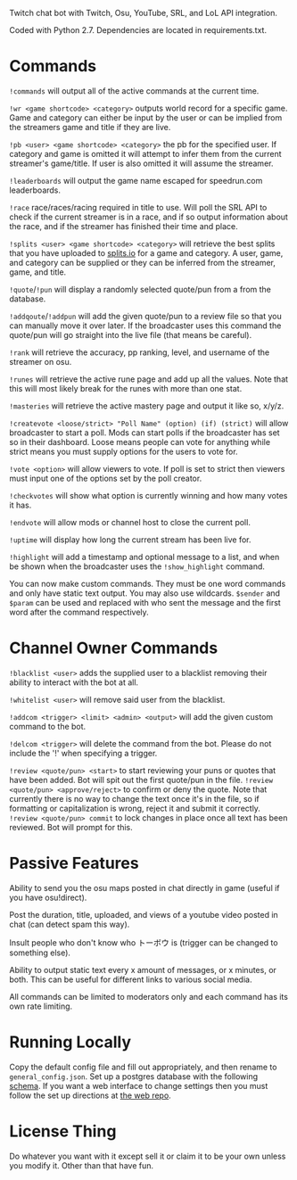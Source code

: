Twitch chat bot with Twitch, Osu, YouTube, SRL, and LoL API integration.

Coded with Python 2.7.  Dependencies are located in requirements.txt.

Commands
========
`!commands` will output all of the active commands at the current time.

`!wr <game shortcode> <category>` outputs world record for a specific game.  Game and category can either be input by the user or can be implied
from the streamers game and title if they are live.

`!pb <user> <game shortcode> <category>` the pb for the specified user.  If category and game is omitted it will attempt
to infer them from the current streamer's game/title.  If user is also omitted it will assume the streamer.

`!leaderboards` will output the game name escaped for speedrun.com leaderboards.

`!race` race/races/racing required in title to use.  Will poll the SRL API to check if the current streamer is in a
race, and if so output information about the race, and if the streamer has finished their time and place.

`!splits <user> <game shortcode> <category>` will retrieve the best splits that you have uploaded to [splits.io](https://splits.io) for a game and
category.  A user, game, and category can be supplied or they can be inferred from the streamer, game, and title.

`!quote`/`!pun` will display a randomly selected quote/pun from a from the database.

`!addqoute`/`!addpun` will add the given quote/pun to a review file so that you can manually move it over later.  If
the broadcaster uses this command the quote/pun will go straight into the live file (that means be careful).

`!rank` will retrieve the accuracy, pp ranking, level, and username of the streamer on osu.

`!runes` will retrieve the active rune page and add up all the values.  Note that this will most likely break for the
runes with more than one stat.

`!masteries` will retrieve the active mastery page and output it like so, x/y/z.

`!createvote <loose/strict> "Poll Name" (option) (if) (strict)` will allow broadcaster to start a poll.  Mods can
start polls if the broadcaster has set so in their dashboard.  Loose means people can vote for anything while strict
means you must supply options for the users to vote for.

`!vote <option>` will allow viewers to vote.  If poll is set to strict then viewers must input one of the options set
by the poll creator.

`!checkvotes` will show what option is currently winning and how many votes it has.

`!endvote` will allow mods or channel host to close the current poll.

`!uptime` will display how long the current stream has been live for.

`!highlight` will add a timestamp and optional message to a list, and when be shown when the broadcaster uses the
`!show_highlight` command.

You can now make custom commands.  They must be one word commands and only have static text output.  You may also use
wildcards.  `$sender` and `$param` can be used and replaced with who sent the message and the first word after the
command respectively.

Channel Owner Commands
======================
`!blacklist <user>` adds the supplied user to a blacklist removing their ability to interact with the bot at all.

`!whitelist <user>` will remove said user from the blacklist.

`!addcom <trigger> <limit> <admin> <output>` will add the given custom command to the bot.

`!delcom <trigger>` will delete the command from the bot.  Please do not include the '!' when specifying a trigger.

`!review <quote/pun> <start>` to start reviewing your puns or quotes that have been added.  Bot will spit out the first
quote/pun in the file.
`!review <quote/pun> <approve/reject>` to confirm or deny the quote.  Note that currently there is no way to change the
text once it's in the file, so if formatting or capitalization is wrong, reject it and submit it correctly.
`!review <quote/pun> commit` to lock changes in place once all text has been reviewed.  Bot will prompt for this.

Passive Features
================
Ability to send you the osu maps posted in chat directly in game (useful if you have osu!direct).

Post the duration, title, uploaded, and views of a youtube video posted in chat (can detect spam this way).

Insult people who don't know who トーボウ is (trigger can be changed to something else).

Ability to output static text every x amount of messages, or x minutes, or both.  This can be useful for
different links to various social media.

All commands can be limited to moderators only and each command has its own rate limiting.

Running Locally
===============
Copy the default config file and fill out appropriately, and then rename to `general_config.json`.
Set up a postgres database with the following [schema](https://github.com/BatedUrGonnaDie/salty_web/blob/master/db/schema.rb).
If you want a web interface to change settings then you must follow the set up directions at
[the web repo](https://github.com/batedurgonnadie/salty_web).

License Thing
=============
Do whatever you want with it except sell it or claim it to be your own unless you modify it.  Other than that have fun.
